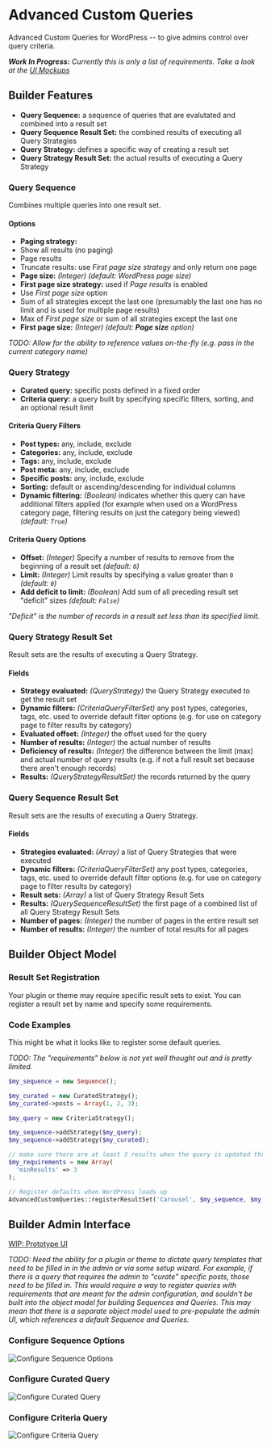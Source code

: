 # Advanced Custom Queries

Advanced Custom Queries for WordPress -- to give admins control over query criteria.

_**Work In Progress:** Currently this is only a list of requirements. Take a look at the [UI Mockups](#builder-admin-interface)_

## Builder Features

* **Query Sequence:** a sequence of queries that are evalutated and combined into a result set
* **Query Sequence Result Set:** the combined results of executing all Query Strategies
* **Query Strategy:** defines a specific way of creating a result set
* **Query Strategy Result Set:** the actual results of executing a Query Strategy

### Query Sequence

Combines multiple queries into one result set.

#### Options

* **Paging strategy:**
 * Show all results (no paging)
 * Page results
 * Truncate results: use _First page size strategy_ and only return one page
* **Page size:** _(Integer)_ _(default: WordPress page size)_
* **First page size strategy:** used if _Page results_ is enabled
 * Use _First page size_ option
 * Sum of all strategies except the last one (presumably the last one has no limit and is used for multiple page results)
 * Max of _First page size_ or sum of all strategies except the last one
* **First page size:** _(Integer)_ _(default: **Page size** option)_

_TODO: Allow for the ability to reference values on-the-fly (e.g. pass in the current category name)_

### Query Strategy

* **Curated query:** specific posts defined in a fixed order
* **Criteria query:** a query built by specifying specific filters, sorting, and an optional result limit

#### Criteria Query Filters

* **Post types:** any, include, exclude
* **Categories:** any, include, exclude
* **Tags:** any, include, exclude
* **Post meta:** any, include, exclude
* **Specific posts:** any, include, exclude
* **Sorting:** default or ascending/descending for individual columns
* **Dynamic filtering:** _(Boolean)_ indicates whether this query can have additional filters applied (for example when used on a WordPress category page, filtering results on just the category being viewed) _(default: `True`)_

#### Criteria Query Options

* **Offset:** _(Integer)_ Specify a number of results to remove from the beginning of a result set _(default: `0`)_
* **Limit:** _(Integer)_ Limit results by specifying a value greater than `0` _(default: `0`)_
* **Add deficit to limit:** _(Boolean)_ Add sum of all preceding result set "deficit" sizes _(default: `False`)_

_"Deficit" is the number of records in a result set less than its specified limit._

### Query Strategy Result Set

Result sets are the results of executing a Query Strategy.

#### Fields

* **Strategy evaluated:** _(QueryStrategy)_ the Query Strategy executed to get the result set
* **Dynamic filters:** _(CriteriaQueryFilterSet)_ any post types, categories, tags, etc. used to override default filter options (e.g. for use on category page to filter results by category)
* **Evaluated offset:** _(Integer)_ the offset used for the query
* **Number of results:** _(Integer)_ the actual number of results
* **Deficiency of results:** _(Integer)_ the difference between the limit (max) and actual number of query results (e.g. if not a full result set because there aren't enough records)
* **Results:** _(QueryStrategyResultSet)_ the records returned by the query

### Query Sequence Result Set

Result sets are the results of executing a Query Strategy.

#### Fields

* **Strategies evaluated:** _(Array<QueryStrategy>)_ a list of Query Strategies that were executed
* **Dynamic filters:** _(CriteriaQueryFilterSet)_ any post types, categories, tags, etc. used to override default filter options (e.g. for use on category page to filter results by category)
* **Result sets:** _(Array<QueryStrategyResultSet>)_ a list of Query Strategy Result Sets
* **Results:** _(QuerySequenceResultSet)_ the first page of a combined list of all Query Strategy Result Sets
* **Number of pages:** _(Integer)_ the number of pages in the entire result set
* **Number of results:** _(Integer)_ the number of total results for all pages

## Builder Object Model

### Result Set Registration

Your plugin or theme may require specific result sets to exist. You can register a result set by name and specify some requirements.

### Code Examples

This might be what it looks like to register some default queries.

_TODO: The "requirements" below is not yet well thought out and is pretty limited._

```php
$my_sequence = new Sequence();

$my_curated = new CuratedStrategy();
$my_curated->posts = Array(1, 2, 3);

$my_query = new CriteriaStrategy();

$my_sequence->addStrategy($my_query);
$my_sequence->addStrategy($my_curated);

// make sure there are at least 3 results when the query is updated through the admin
$my_requirements = new Array(
  'minResults' => 3
);

// Register defaults when WordPress loads up
AdvancedCustomQueries::registerResultSet('Carousel', $my_sequence, $my_requirements);
```

## Builder Admin Interface

[WIP: Prototype UI](./ui/prototype.html)

_TODO: Need the ability for a plugin or theme to dictate query templates that need to be filled in in the admin or via some setup wizard. For example, if there is a query that requires the admin to "curate" specific posts, those need to be filled in. This would require a way to register queries with requirements that are meant for the admin configuration, and souldn't be built into the object model for building Sequences and Queries. This may mean that there is a separate object model used to pre-populate the admin UI, which references a default Sequence and Queries._

### Configure Sequence Options

![Configure Sequence Options](./images/screenshot-new-result-set.png)

### Configure Curated Query

![Configure Curated Query](./images/screenshot-new-result-set-curated-query.png)

### Configure Criteria Query

![Configure Criteria Query](./images/screenshot-new-result-set-criteria-query.png)



